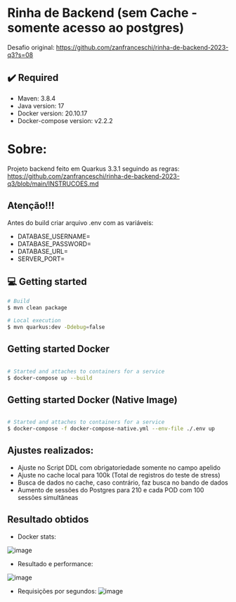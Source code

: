 # Rinha de Backend (sem Cache - somente acesso ao postgres)

Desafio original:
https://github.com/zanfranceschi/rinha-de-backend-2023-q3?s=08



## ✔️ Required
* Maven: 3.8.4
* Java version: 17
* Docker version: 20.10.17
* Docker-compose version: v2.2.2

# Sobre:
Projeto backend feito em Quarkus 3.3.1 seguindo as regras:
https://github.com/zanfranceschi/rinha-de-backend-2023-q3/blob/main/INSTRUCOES.md

## Atenção!!!
Antes do build criar arquivo .env com as variáveis: 
* DATABASE_USERNAME= 
* DATABASE_PASSWORD= 
* DATABASE_URL= 
* SERVER_PORT=


## 💻 Getting started

```bash
# Build 
$ mvn clean package

# Local execution
$ mvn quarkus:dev -Ddebug=false
```


## Getting started Docker
```bash

# Started and attaches to containers for a service
$ docker-compose up --build
```


## Getting started Docker (Native Image)
```bash

# Started and attaches to containers for a service
$ docker-compose -f docker-compose-native.yml --env-file ./.env up
```






## Ajustes realizados:

* Ajuste no Script DDL com obrigatoriedade somente no campo apelido
* Ajuste no cache local para 100k (Total de registros do teste de stress)
* Busca de dados no cache, caso contrário, faz busca no bando de dados
* Aumento de sessões do Postgres para 210 e cada POD com 100 sessões simultâneas



## Resultado obtidos

* Docker stats:

![image](https://github.com/zsantana/rinha-backend-by-bruno-borges/assets/17239827/b494d062-c8ad-4299-93cf-c264e68910ee)


* Resultado e performance:

![image](https://github.com/zsantana/rinha-backend-by-bruno-borges/assets/17239827/3675a4b7-6f06-4b55-b09d-64074562aa99)



* Requisições por segundos:
![image](https://github.com/zsantana/rinha-backend-by-bruno-borges/assets/17239827/c4339b73-778c-4cfb-9031-6a49d8b97e15)

